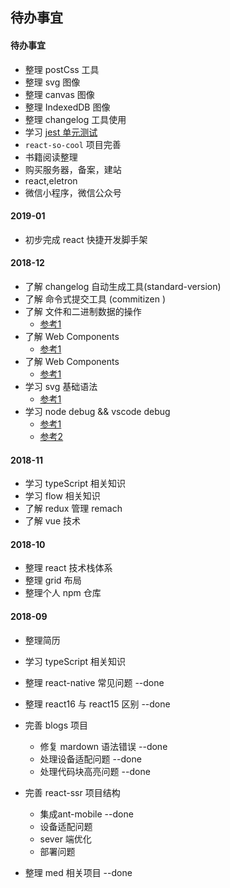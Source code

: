 ## 待办事宜

#### 待办事宜

- 整理 postCss 工具
- 整理 svg 图像
- 整理 canvas 图像
- 整理 IndexedDB 图像
- 整理 changelog 工具使用 
- 学习  [jest 单元测试](http://www.aliued.com/?p=4095)
- `react-so-cool` 项目完善
- 书籍阅读整理
- 购买服务器，备案，建站
- react,eletron
- 微信小程序，微信公众号

#### 2019-01
- 初步完成 react 快捷开发脚手架 

#### 2018-12 
- 了解 changelog 自动生成工具(standard-version)
- 了解 命令式提交工具  (commitizen )
- 了解 文件和二进制数据的操作
  - [参考1 ](http://javascript.ruanyifeng.com/htmlapi/file.html)
- 了解  Web Components
  - [参考1 ](http://javascript.ruanyifeng.com/htmlapi/webcomponents.html)
- 了解  Web Components
  - [参考1 ](http://javascript.ruanyifeng.com/htmlapi/webcomponents.html)
- 学习 svg 基础语法
  -  [参考1](http://javascript.ruanyifeng.com/htmlapi/svg.html)
- 学习 node debug && vscode debug
  - [参考1](http://www.ruanyifeng.com/blog/2018/03/node-debugger.html)
  - [参考2](https://code.visualstudio.com/docs/nodejs/nodejs-debugging)

#### 2018-11

- 学习 typeScript 相关知识
- 学习 flow 相关知识
- 了解 redux 管理 remach
- 了解 vue 技术

#### 2018-10

- 整理 react 技术栈体系
- 整理 grid 布局
- 整理个人 npm 仓库

#### 2018-09 

- 整理简历
- 学习 typeScript 相关知识
- 整理 react-native 常见问题 --done
- 整理 react16 与 react15 区别 --done
- 完善 blogs 项目
    - 修复 mardown 语法错误 --done
    - 处理设备适配问题 --done
    - 处理代码块高亮问题 --done

- 完善 react-ssr 项目结构 
    - 集成ant-mobile --done
    - 设备适配问题
    - sever 端优化 
    - 部署问题

- 整理 med 相关项目 --done